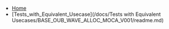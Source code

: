 <!-- docs/_sidebar.md -->

- [Home](/readme.md)
- [Tests_with_Equivalent_Usecase](/docs/Tests with Equivalent Usecases/BASE_OUB_WAVE_ALLOC_MOCA_V001/readme.md)

